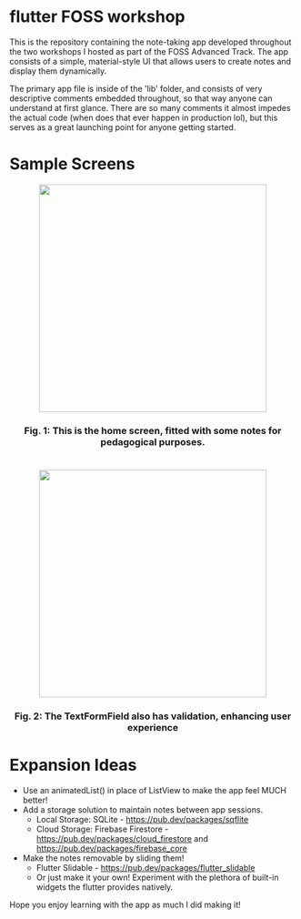 # flutter FOSS workshop
 
This is the repository containing the note-taking app developed throughout the two workshops I hosted as part of the FOSS Advanced Track. The app consists of a simple, material-style UI that allows users to create notes and display them dynamically. 

The primary app file is inside of the 'lib' folder, and consists of very descriptive comments embedded throughout, so that way anyone can understand at first glance. There are so many comments it almost impedes the actual code (when does that ever happen in production lol), but this serves as a great launching point for anyone getting started.

# Sample Screens
<div align="center">
  <img src="https://github.com/user-attachments/assets/1808e6bf-e933-4c8d-bf74-d5d18da6999f" width="400"/>
  <h3>Fig. 1: This is the home screen, fitted with some notes for pedagogical purposes.</h3>
  <h1></h1>
  <img src="https://github.com/user-attachments/assets/57fa10d1-8657-4eea-b425-3aac543a580c" width="400"/>
  <h3>Fig. 2: The TextFormField also has validation, enhancing user experience</h3>
  <h1></h1>
</div>

# Expansion Ideas

- Use an animatedList() in place of ListView to make the app feel MUCH better!
- Add a storage solution to maintain notes between app sessions.
  - Local Storage: SQLite - https://pub.dev/packages/sqflite
  - Cloud Storage: Firebase Firestore - https://pub.dev/packages/cloud_firestore and https://pub.dev/packages/firebase_core
- Make the notes removable by sliding them! 
  - Flutter Slidable - https://pub.dev/packages/flutter_slidable
  - Or just make it your own! Experiment with the plethora of built-in widgets the flutter provides natively.
 
Hope you enjoy learning with the app as much I did making it!    
